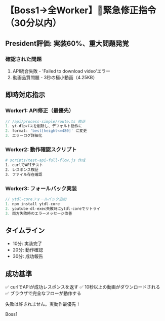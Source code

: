 # 【Boss1→全Worker】🚨緊急修正指令（30分以内）

## President評価: 実装60%、重大問題発覚

### 確認された問題
1. API統合失敗 - 'Failed to download video'エラー
2. 動画品質問題 - 3秒の極小動画（4.25KB）

## 即時対応指示

### Worker1: API修正（最優先）
```javascript
// /api/process-simple/route.ts 修正
1. yt-dlpパスを削除し、デフォルト動作に
2. format: 'best[height<=480]' に変更
3. エラーログ詳細化
```

### Worker2: 動作確認スクリプト  
```bash
# scripts/test-api-full-flow.js 作成
1. curlでAPIテスト
2. レスポンス検証
3. ファイル存在確認
```

### Worker3: フォールバック実装
```javascript
// ytdl-coreフォールバック追加
1. npm install ytdl-core
2. youtube-dl-exec失敗時にytdl-coreでリトライ
3. 両方失敗時のエラーメッセージ改善
```

## タイムライン
- 10分: 実装完了
- 20分: 動作確認
- 30分: 成功報告

## 成功基準
✅ curlでAPIが成功レスポンスを返す
✅ 10秒以上の動画がダウンロードされる
✅ ブラウザで完全なフローが動作する

失敗は許されません。実動作最優先！

Boss1